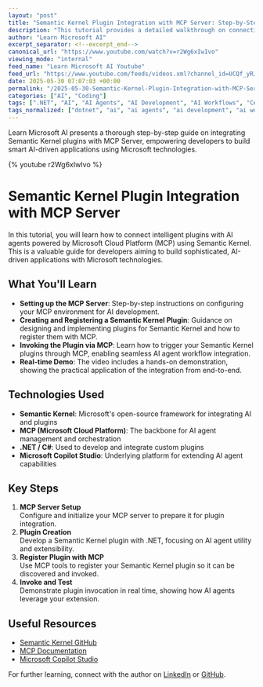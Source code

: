 ```yaml
---
layout: "post"
title: "Semantic Kernel Plugin Integration with MCP Server: Step-by-Step Tutorial"
description: "This tutorial provides a detailed walkthrough on connecting intelligent plugins to MCP-powered AI agents using Semantic Kernel. Learn how to set up the MCP Server, create and register a Semantic Kernel plugin, and invoke it via MCP. The video is ideal for developers building AI-driven applications and demonstrates each step with a real-time integration demo."
author: "Learn Microsoft AI"
excerpt_separator: <!--excerpt_end-->
canonical_url: "https://www.youtube.com/watch?v=r2Wg6xIwIvo"
viewing_mode: "internal"
feed_name: "Learn Microsoft AI Youtube"
feed_url: "https://www.youtube.com/feeds/videos.xml?channel_id=UCQf_yRJpsfyEiWWpt1MZ6vA"
date: 2025-05-30 07:07:03 +00:00
permalink: "/2025-05-30-Semantic-Kernel-Plugin-Integration-with-MCP-Server-Step-by-Step-Tutorial.html"
categories: ["AI", "Coding"]
tags: [".NET", "AI", "AI Agents", "AI Development", "AI Workflows", "C#", "Coding", "CopilotStudio", "Intelligent Plugins", "MCP", "MCP Server", "Microsoft AI", "Microsoft Copilot Studio", "OpenAI", "Plugin Integration", "Real Time Demo", "Semantic Kernel", "Videos"]
tags_normalized: ["dotnet", "ai", "ai agents", "ai development", "ai workflows", "csharp", "coding", "copilotstudio", "intelligent plugins", "mcp", "mcp server", "microsoft ai", "microsoft copilot studio", "openai", "plugin integration", "real time demo", "semantic kernel", "videos"]
---
```


Learn Microsoft AI presents a thorough step-by-step guide on integrating Semantic Kernel plugins with MCP Server, empowering developers to build smart AI-driven applications using Microsoft technologies.<!--excerpt_end-->

{% youtube r2Wg6xIwIvo %}

# Semantic Kernel Plugin Integration with MCP Server

In this tutorial, you will learn how to connect intelligent plugins with AI agents powered by Microsoft Cloud Platform (MCP) using Semantic Kernel. This is a valuable guide for developers aiming to build sophisticated, AI-driven applications with Microsoft technologies.

## What You'll Learn

- **Setting up the MCP Server**: Step-by-step instructions on configuring your MCP environment for AI development.
- **Creating and Registering a Semantic Kernel Plugin**: Guidance on designing and implementing plugins for Semantic Kernel and how to register them with MCP.
- **Invoking the Plugin via MCP**: Learn how to trigger your Semantic Kernel plugins through MCP, enabling seamless AI agent workflow integration.
- **Real-time Demo**: The video includes a hands-on demonstration, showing the practical application of the integration from end-to-end.

## Technologies Used

- **Semantic Kernel**: Microsoft's open-source framework for integrating AI and plugins
- **MCP (Microsoft Cloud Platform)**: The backbone for AI agent management and orchestration
- **.NET / C#**: Used to develop and integrate custom plugins
- **Microsoft Copilot Studio**: Underlying platform for extending AI agent capabilities

## Key Steps

1. **MCP Server Setup**  
   Configure and initialize your MCP server to prepare it for plugin integration.
2. **Plugin Creation**  
   Develop a Semantic Kernel plugin with .NET, focusing on AI agent utility and extensibility.
3. **Register Plugin with MCP**  
   Use MCP tools to register your Semantic Kernel plugin so it can be discovered and invoked.
4. **Invoke and Test**  
   Demonstrate plugin invocation in real time, showing how AI agents leverage your extension.

## Useful Resources

- [Semantic Kernel GitHub](https://github.com/microsoft/semantic-kernel)
- [MCP Documentation](https://learn.microsoft.com/en-us/)
- [Microsoft Copilot Studio](https://www.microsoft.com/en-us/copilot)

For further learning, connect with the author on [LinkedIn](https://www.linkedin.com/in/rvinothrajendran/) or [GitHub](https://github.com/rvinothrajendran).

